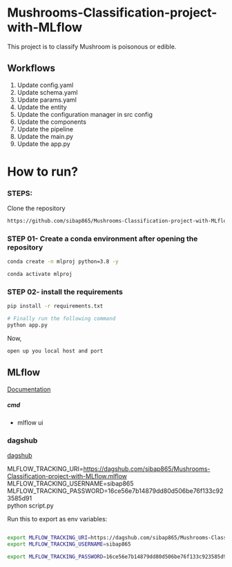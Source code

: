 # Mushrooms-Classification-project-with-MLflow
This project is to classify Mushroom is poisonous  or edible.

## Workflows

1. Update config.yaml
2. Update schema.yaml
3. Update params.yaml
4. Update the entity
5. Update the configuration manager in src config
6. Update the components
7. Update the pipeline 
8. Update the main.py
9. Update the app.py

# How to run?
### STEPS:

Clone the repository

```bash
https://github.com/sibap865/Mushrooms-Classification-project-with-MLflow
```
### STEP 01- Create a conda environment after opening the repository

```bash
conda create -n mlproj python=3.8 -y
```

```bash
conda activate mlproj
```


### STEP 02- install the requirements
```bash
pip install -r requirements.txt
```


```bash
# Finally run the following command
python app.py
```

Now,
```bash
open up you local host and port
```



## MLflow

[Documentation](https://mlflow.org/docs/latest/index.html)


##### cmd
- mlflow ui

### dagshub
[dagshub](https://dagshub.com/)

MLFLOW_TRACKING_URI=https://dagshub.com/sibap865/Mushrooms-Classification-project-with-MLflow.mlflow \
MLFLOW_TRACKING_USERNAME=sibap865 \
MLFLOW_TRACKING_PASSWORD=16ce56e7b14879dd80d506be76f133c923585d91 \
python script.py

Run this to export as env variables:

```bash

export MLFLOW_TRACKING_URI=https://dagshub.com/sibap865/Mushrooms-Classification-project-with-MLflow.mlflow
export MLFLOW_TRACKING_USERNAME=sibap865 

export MLFLOW_TRACKING_PASSWORD=16ce56e7b14879dd80d506be76f133c923585d91

```